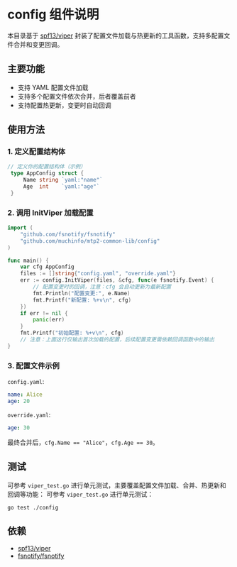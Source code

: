 # config 组件说明

本目录基于 [spf13/viper](https://github.com/spf13/viper) 封装了配置文件加载与热更新的工具函数，支持多配置文件合并和变更回调。

## 主要功能

- 支持 YAML 配置文件加载
- 支持多个配置文件依次合并，后者覆盖前者
- 支持配置热更新，变更时自动回调

## 使用方法

### 1. 定义配置结构体

```go
// 定义你的配置结构体（示例）
 type AppConfig struct {
     Name string `yaml:"name"`
     Age  int    `yaml:"age"`
 }
```

### 2. 调用 InitViper 加载配置

```go
import (
    "github.com/fsnotify/fsnotify"
    "github.com/muchinfo/mtp2-common-lib/config"
)

func main() {
    var cfg AppConfig
    files := []string{"config.yaml", "override.yaml"}
    err := config.InitViper(files, &cfg, func(e fsnotify.Event) {
        // 配置变更时的回调，注意：cfg 会自动更新为最新配置
        fmt.Println("配置变更:", e.Name)
        fmt.Printf("新配置: %+v\n", cfg)
    })
    if err != nil {
        panic(err)
    }
    fmt.Printf("初始配置: %+v\n", cfg)
    // 注意：上面这行仅输出首次加载的配置，后续配置变更需依赖回调函数中的输出
}
```

### 3. 配置文件示例

`config.yaml`:

```yaml
name: Alice
age: 20
```

`override.yaml`:

```yaml
age: 30
```

最终合并后，`cfg.Name == "Alice"`，`cfg.Age == 30`。

## 测试

可参考 `viper_test.go` 进行单元测试，主要覆盖配置文件加载、合并、热更新和回调等功能：
可参考 `viper_test.go` 进行单元测试：

```shell
go test ./config
```

## 依赖

- [spf13/viper](https://github.com/spf13/viper)
- [fsnotify/fsnotify](https://github.com/fsnotify/fsnotify)
